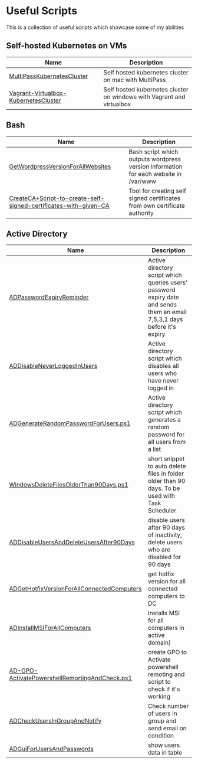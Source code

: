 
# Useful Scripts
This is a collection of useful scripts which showcase some of my abilities 

## Self-hosted Kubernetes on VMs
| Name      | Description |
| ----------- | ----------- |
| [MultiPassKubernetesCluster](./MultiPassKubernetesCluster) | Self hosted kubernetes cluster on mac with MultiPass |
| [Vagrant-Virtualbox-KubernetesCluster](./Vagrant-Virtualbox-KubernetesCluster) | Self hosted kubernetes cluster on windows with Vagrant and virtualbox |

## Bash
| Name      | Description |
| ----------- | ----------- |
| [GetWordpressVersionForAllWebsites](./GetWordpressVersionForAllWebsites) | Bash script which outputs wordpress version information for each website in /var/www |
| [CreateCA+Script-to-create-self-signed-certificates-with-given-CA](./CreateCA+Script-to-create-self-signed-certificates-with-given-CA) | Tool for creating self signed certificates from own certificate authority |

## Active Directory
| Name      | Description |
| ----------- | ----------- |
| [ADPasswordExpiryReminder](./ADPasswordExpiryReminder) | Active directory script which queries users' password expiry date and sends them an email 7,5,3,1 days before it's expiry |
| [ADDisableNeverLoggedInUsers](./ADDisableNeverLoggedInUsers) | Active directory script which disables all users who have never logged in |
| [ADGenerateRandomPasswordForUsers.ps1](./ADGenerateRandomPasswordForUsers.ps1) | Active directory script which generates a random password for all users from a list |
| [WindowsDeleteFilesOlderThan90Days.ps1](./WindowsDeleteFilesOlderThan90Days.ps1) | short snippet to auto delete files in folder older than 90 days. To be used with Task Scheduler |
| [ADDisableUsersAndDeleteUsersAfter90Days](./ADDisableUsersAndDeleteUsersAfter90Days) | disable users after 90 days of inactivity, delete users who are disabled for 90 days |
| [ADGetHotfixVersionForAllConnectedComputers](./ADGetHotfixVersionForAllConnectedComputers) | get hotfix version for all connected computers to DC |
| [ADInstallMSIForAllComputers](./ADInstallMSIForAllComputers) | Installs MSI for all computers in active domain] |
| [AD-GPO-ActivatePowershellRemortingAndCheck.ps1](./AD-GPO-ActivatePowershellRemortingAndCheck.ps1) | create GPO to Activate powershell remoting and script to check if it's working |
| [ADCheckUsersInGroupAndNotify](./ADCheckUsersInGroupAndNotify) | Check number of users in group and send email on condition |
| [ADGuiForUsersAndPasswords](./ADGuiForUsersAndPasswords) | show users data in table |


